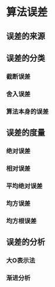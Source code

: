 # 算法误差

## 误差的来源

## 误差的分类

### 截断误差

### 舍入误差

### 算法本身的误差

## 误差的度量

### 绝对误差

### 相对误差

### 平均绝对误差

### 均方误差

### 均方根误差

## 误差的分析

### 大O表示法

### 渐进分析
